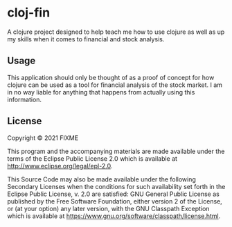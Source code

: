 # cloj-fin

A clojure project designed to help teach me how to use clojure as well as up my skills when
it comes to financial and stock analysis.

## Usage

This application should only be thought of as a proof of concept for how clojure can be used as
a tool for financial analysis of the stock market. I am in no way liable for anything that
happens from actually using this information.

## License

Copyright © 2021 FIXME

This program and the accompanying materials are made available under the
terms of the Eclipse Public License 2.0 which is available at
http://www.eclipse.org/legal/epl-2.0.

This Source Code may also be made available under the following Secondary
Licenses when the conditions for such availability set forth in the Eclipse
Public License, v. 2.0 are satisfied: GNU General Public License as published by
the Free Software Foundation, either version 2 of the License, or (at your
option) any later version, with the GNU Classpath Exception which is available
at https://www.gnu.org/software/classpath/license.html.

